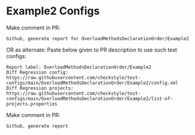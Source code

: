 # Example2 Configs
Make comment in PR:
```
Github, generate report for OverloadMethodsDeclarationOrder/Example2
```
OR as alternate:
Paste below given to PR description to use such test configs:
```
Report label: OverloadMethodsDeclarationOrder/Example2
Diff Regression config: https://raw.githubusercontent.com/checkstyle/test-configs/main/OverloadMethodsDeclarationOrder/Example2/config.xml
Diff Regression projects: https://raw.githubusercontent.com/checkstyle/test-configs/main/OverloadMethodsDeclarationOrder/Example2/list-of-projects.properties
```
Make comment in PR:
```
Github, generate report
```
